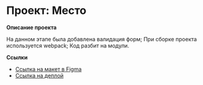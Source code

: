 # Проект: Место

**Описание проекта**

На данном этапе была добавлена валидация форм; При сборке проекта используется webpack; Код разбит на модули.

**Ссылки**

* [Ссылка на макет в Figma](https://www.figma.com/file/bjyvbKKJN2naO0ucURl2Z0/JavaScript.-Sprint-5?node-id=0%3A1)
* [Ссылка на деплой](https://iarosch22.github.io/mesto-project/)


